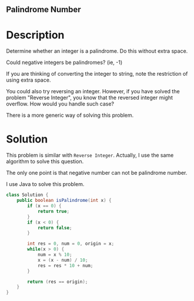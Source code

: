 Palindrome Number
---

# Description

Determine whether an integer is a palindrome. Do this without extra space.

Could negative integers be palindromes? (ie, -1)

If you are thinking of converting the integer to string, note the restriction of using extra space.

You could also try reversing an integer. However, if you have solved the problem "Reverse Integer", you know that the reversed integer might overflow. How would you handle such case?

There is a more generic way of solving this problem.

# Solution

This problem is similar with `Reverse Integer`. Actually, I use the same algorithm to solve this question.

The only one point is that negative number can not be palindrome number.

I use Java to solve this problem.

``` Java
class Solution {
    public boolean isPalindrome(int x) {
        if (x == 0) {
            return true;
        }
        if (x < 0) {
            return false;
        }

        int res = 0, num = 0, origin = x;
        while(x > 0) {
            num = x % 10;
            x = (x - num) / 10;
            res = res * 10 + num;
        }

        return (res == origin);
    }
}
```

